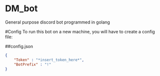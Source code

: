 # DM_bot
General purpose discord bot programmed in golang

#Config
To run this bot on a new machine, you will have to create a config file:

##config.json
```json
{
	"Token" : "*insert_token_here*",
	"BotPrefix" : "!" 
}
```
